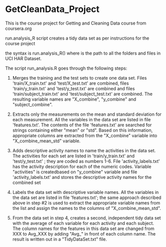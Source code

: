 # GetCleanData_Project 

This is the course project for Getting and Cleaning Data course from coursera.org

run.analysis_R script creates a tidy data set as per instructions for the course project

the syntax is run.analysis_R(<directory>) where <directory> is the path to all the folders and files in UCI HAR Dataset.

The script run_analysis.R goes through the following steps:

1.  Merges the training and the test sets to create one data set.  Files 'train/X_train.txt' and 'test/X_test.txt'  are combined, files 'train/y_train.txt' and 'test/y_test.txt'  are combined and files 'train/subject_train.txt' and 'test/subject_test.txt' are combined.   The resulting variable names are "X_combine", 
"y_combine" and "subject_combine".

2.  Extracts only the measurements on the mean and standard deviation for each measurement.  All the variables in the data set are listed in file 'features.txt'.  The contents of the file 'features.txt' are searched for strings containing either "mean" or "std".  Based on this information, appropriate columns are extracted from the "X_combine" variable into "X_combine_mean_std" variable.

3.  Adds descriptive activity names to name the activities in the data set.   The activities for each set are listed in 'train/y_train.txt' and 'test/y_test.txt' ; they are coded as numbers 1-6.  File 'activity_labels.txt' has the activity description for each of the numeric codes.  Variable "activities" is createdbased on "y_combine" variable and file 'activity_labels.txt'  and stores the descriptive activity names for the combined set

4.  Labels the data set with descriptive variable names.    All the variables in the data set are listed in file 'features.txt'; the 
same approach described above in step #2 is used to extract the appropriate variable names from the list and assign the names to the columns of "X_combine_mean_std".

5. From the data set in step 4, creates a second, independent tidy data set with the average of each variable for each activity and each subject.  The column names for the features in this data set are changed from XXX to Avg_XXX by adding "Avg_" in front of each column name.  The result is written out in a "TidyDataSet.txt" file.





